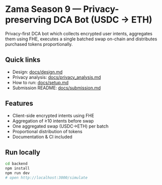 # Zama Season 9 — Privacy-preserving DCA Bot (USDC → ETH)

Privacy-first DCA bot which collects encrypted user intents, aggregates them using FHE, executes a single batched swap on-chain and distributes purchased tokens proportionally.

## Quick links
- Design: [docs/design.md](docs/design.md)
- Privacy analysis: [docs/privacy_analysis.md](docs/privacy_analysis.md)
- How to run: [docs/setup.md](docs/setup.md)
- Submission README: [docs/submission.md](docs/submission.md)

## Features
- Client-side encrypted intents using FHE
- Aggregation of ≥10 intents before swap
- One aggregated swap (USDC→ETH) per batch
- Proportional distribution of tokens
- Documentation & CI included

## Run locally
```bash
cd backend
npm install
npm run dev
# open http://localhost:3000/simulate
